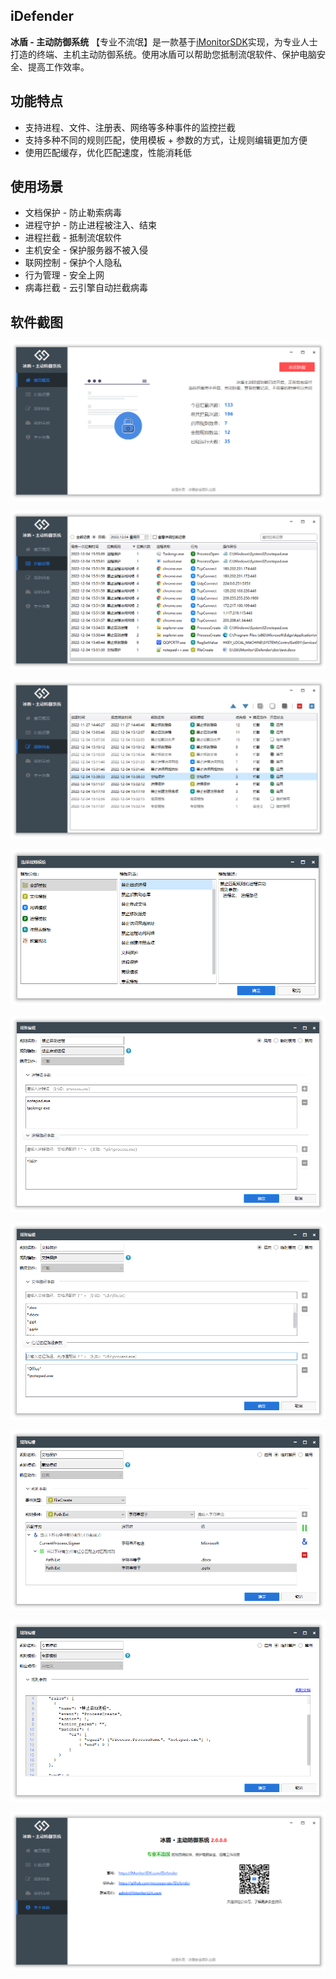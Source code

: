## iDefender

**冰盾 - 主动防御系统**  【专业不流氓】是一款基于[iMonitorSDK](https://imonitorsdk.com/)实现，为专业人士打造的终端、主机主动防御系统。使用冰盾可以帮助您抵制流氓软件、保护电脑安全、提高工作效率。

## 功能特点

- 支持进程、文件、注册表、网络等多种事件的监控拦截
- 支持多种不同的规则匹配，使用模板 + 参数的方式，让规则编辑更加方便
- 使用匹配缓存，优化匹配速度，性能消耗低

## 使用场景

- 文档保护 - 防止勒索病毒
- 进程守护 - 防止进程被注入、结束
- 进程拦截 - 抵制流氓软件
- 主机安全 - 保护服务器不被入侵
- 联网控制 - 保护个人隐私
- 行为管理 - 安全上网
- 病毒拦截 - 云引擎自动拦截病毒

## 软件截图

![home](./doc/home.png)

![home](./doc/record.png)

![home](./doc/rules.png)

![home](./doc/templates.png)

![home](./doc/rule_process.png)

![home](./doc/rule_file_protect.png)

![home](./doc/rule_adv.png)

![home](./doc/rule_pro.png)

![home](./doc/about.png)

